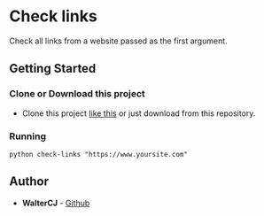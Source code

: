 # Check links

Check all links from a website passed as the first argument.

## Getting Started

### Clone or Download this project

* Clone this project [like this](https://help.github.com/articles/cloning-a-repository/) or just download from this repository.

### Running

```
python check-links "https://www.yoursite.com"
```

## Author

* **WalterCJ** - [Github](https://github.com/WalterCJ)
